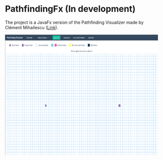 # PathfindingFx (In development)
The project is a JavaFx version of the Pathfinding Visualizer made by Clément Mihailescu ([Link](https://clementmihailescu.github.io/Pathfinding-Visualizer/#)).

<p align="center">
  <img width="800" height="400" src="screenshots/Screenshot from 2023-07-31 23-46-40.png" />
</p>
